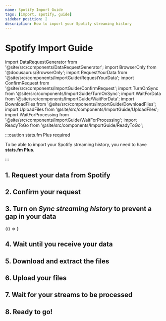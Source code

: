 ```yaml
---
name: Spotify Import Guide
tags: [import, spotify, guide]
sidebar_position: 2
description: How to import your Spotify streaming history
---
```


# Spotify Import Guide

import DataRequestGenerator from '@site/src/components/DataRequestGenerator';
import BrowserOnly from '@docusaurus/BrowserOnly';
import RequestYourData from '@site/src/components/ImportGuide/RequestYourData';
import ConfirmRequest from '@site/src/components/ImportGuide/ConfirmRequest';
import TurnOnSync from '@site/src/components/ImportGuide/TurnOnSync';
import WaitForData from '@site/src/components/ImportGuide/WaitForData';
import DownloadFiles from '@site/src/components/ImportGuide/DownloadFiles';
import UploadFiles from '@site/src/components/ImportGuide/UploadFiles';
import WaitForProcessing from '@site/src/components/ImportGuide/WaitForProcessing';
import ReadyToGo from '@site/src/components/ImportGuide/ReadyToGo';

:::caution stats.fm Plus required

To be able to import your Spotify streaming history, you need to have **stats.fm Plus**.

:::

## 1. Request your data from Spotify

<RequestYourData />

## 2. Confirm your request

<ConfirmRequest />

## 3. Turn on _Sync streaming history_ to prevent a gap in your data

<BrowserOnly>{() => <TurnOnSync />}</BrowserOnly>

## 4. Wait until you receive your data

<WaitForData />

## 5. Download and extract the files

<DownloadFiles />

## 6. Upload your files

<UploadFiles />

## 7. Wait for your streams to be processed

<WaitForProcessing />

## 8. Ready to go!

<ReadyToGo />
